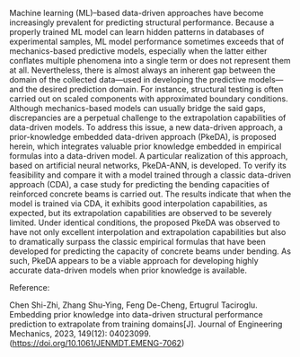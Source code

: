 Machine learning (ML)–based data-driven approaches have become increasingly prevalent for predicting structural performance. Because a properly trained ML model can learn hidden patterns in databases of experimental samples, ML model performance sometimes exceeds that of mechanics-based predictive models, especially when the latter either conflates multiple phenomena into a single term or does not represent them at all. Nevertheless, there is almost always an inherent gap between the domain of the collected data—used in developing the predictive models—and the desired prediction domain. For instance, structural testing is often carried out on scaled components with approximated boundary conditions. Although mechanics-based models can usually bridge the said gaps, discrepancies are a perpetual challenge to the extrapolation capabilities of data-driven models. To address this issue, a new data-driven approach, a prior-knowledge embedded data-driven approach (PkeDA), is proposed herein, which integrates valuable prior knowledge embedded in empirical formulas into a data-driven model. A particular realization of this approach, based on artificial neural networks, PkeDA-ANN, is developed. To verify its feasibility and compare it with a model trained through a classic data-driven approach (CDA), a case study for predicting the bending capacities of reinforced concrete beams is carried out. The results indicate that when the model is trained via CDA, it exhibits good interpolation capabilities, as expected, but its extrapolation capabilities are observed to be severely limited. Under identical conditions, the proposed PkeDA was observed to have not only excellent interpolation and extrapolation capabilities but also to dramatically surpass the classic empirical formulas that have been developed for predicting the capacity of concrete beams under bending. As such, PkeDA appears to be a viable approach for developing highly accurate data-driven models when prior knowledge is available.

Reference:

Chen Shi-Zhi, Zhang Shu-Ying, Feng De-Cheng, Ertugrul Taciroglu. Embedding prior knowledge into data-driven structural performance prediction to extrapolate from training domains[J]. Journal of Engineering Mechanics, 2023, 149(12): 04023099.
(https://doi.org/10.1061/JENMDT.EMENG-7062)
